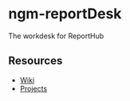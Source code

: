 # ngm-reportDesk
The workdesk for ReportHub

## Resources
* [Wiki](https://github.com/pfitzpaddy/ngmDevWorkflow/wiki)
* [Projects](https://github.com/pfitzpaddy/ngmDevWorkflow/projects)
